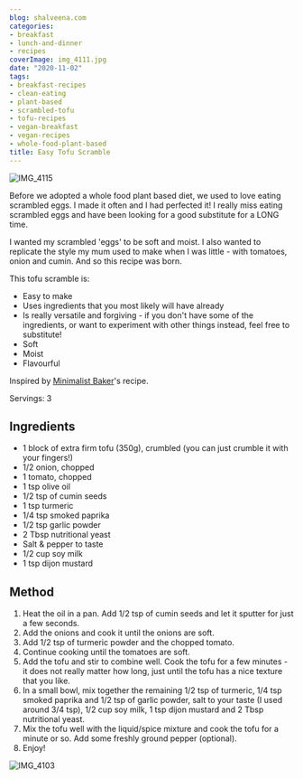 ```yaml
---
blog: shalveena.com
categories:
- breakfast
- lunch-and-dinner
- recipes
coverImage: img_4111.jpg
date: "2020-11-02"
tags:
- breakfast-recipes
- clean-eating
- plant-based
- scrambled-tofu
- tofu-recipes
- vegan-breakfast
- vegan-recipes
- whole-food-plant-based
title: Easy Tofu Scramble
---
```


![IMG_4115](images/img_4115.jpg)

Before we adopted a whole food plant based diet, we used to love eating scrambled eggs. I made it often and I had perfected it! I really miss eating scrambled eggs and have been looking for a good substitute for a LONG time.

I wanted my scrambled 'eggs' to be soft and moist. I also wanted to replicate the style my mum used to make when I was little - with tomatoes, onion and cumin. And so this recipe was born.

This tofu scramble is:

- Easy to make
- Uses ingredients that you most likely will have already
- Is really versatile and forgiving - if you don't have some of the ingredients, or want to experiment with other things instead, feel free to substitute!
- Soft
- Moist
- Flavourful

Inspired by [Minimalist Baker](https://minimalistbaker.com/southwest-tofu-scramble/)'s recipe.

Servings: 3

## Ingredients

- 1 block of extra firm tofu (350g), crumbled (you can just crumble it with your fingers!)
- 1/2 onion, chopped
- 1 tomato, chopped
- 1 tsp olive oil
- 1/2 tsp of cumin seeds
- 1 tsp turmeric
- 1/4 tsp smoked paprika
- 1/2 tsp garlic powder
- 2 Tbsp nutritional yeast
- Salt & pepper to taste
- 1/2 cup soy milk
- 1 tsp dijon mustard

## Method

1. Heat the oil in a pan. Add 1/2 tsp of cumin seeds and let it sputter for just a few seconds.
2. Add the onions and cook it until the onions are soft.
3. Add 1/2 tsp of turmeric powder and the chopped tomato.
4. Continue cooking until the tomatoes are soft.
5. Add the tofu and stir to combine well. Cook the tofu for a few minutes - it does not really matter how long, just until the tofu has a nice texture that you like.
6. In a small bowl, mix together the remaining 1/2 tsp of turmeric, 1/4 tsp smoked paprika and 1/2 tsp of garlic powder, salt to your taste (I used around 3/4 tsp), 1/2 cup soy milk, 1 tsp dijon mustard and 2 Tbsp nutritional yeast.
7. Mix the tofu well with the liquid/spice mixture and cook the tofu for a minute or so. Add some freshly ground pepper (optional).
8. Enjoy!

![IMG_4103](images/img_4103.jpg)